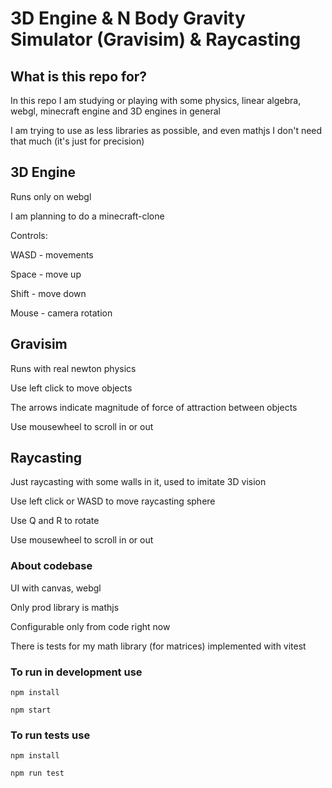 # 3D Engine & N Body Gravity Simulator (Gravisim) & Raycasting

## What is this repo for?

In this repo I am studying or playing with some physics, linear algebra, webgl, minecraft engine and 3D engines in general

I am trying to use as less libraries as possible, and even mathjs I don't need that much (it's just for precision)

## 3D Engine

Runs only on webgl

I am planning to do a minecraft-clone

Controls:

WASD - movements

Space - move up

Shift - move down

Mouse - camera rotation

## Gravisim

Runs with real newton physics

Use left click to move objects

The arrows indicate magnitude of force of attraction between objects

Use mousewheel to scroll in or out

## Raycasting

Just raycasting with some walls in it, used to imitate 3D vision

Use left click or WASD to move raycasting sphere

Use Q and R to rotate

Use mousewheel to scroll in or out

### About codebase

UI with canvas, webgl

Only prod library is mathjs

Configurable only from code right now

There is tests for my math library (for matrices) implemented with vitest

### To run in development use

```
npm install
```

```
npm start
```

### To run tests use

```
npm install
```

```
npm run test
```
